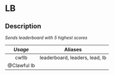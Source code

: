 # LB

## Description

_Sends leaderboard with 5 highest scores_

| _Usage_ | Aliases |
| :---: | :---: |
| cw!lb | leaderboard, leaders, lead, lb |
| @Clawful lb |  |

